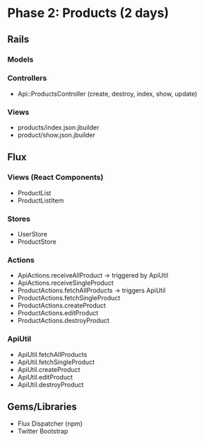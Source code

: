 # Phase 2: Products (2 days)

## Rails
### Models

### Controllers
* Api::ProductsController (create, destroy, index, show, update)

### Views
* products/index.json.jbuilder
* product/show.json.jbuilder

## Flux
### Views (React Components)
* ProductList
* ProductListItem

### Stores
* UserStore
* ProductStore

### Actions
* ApiActions.receiveAllProduct -> triggered by ApiUtil
* ApiActions.receiveSingleProduct
* ProductActions.fetchAllProducts -> triggers ApiUtil
* ProductActions.fetchSingleProduct
* ProductActions.createProduct
* ProductActions.editProduct
* ProductActions.destroyProduct

### ApiUtil
* ApiUtil.fetchAllProducts
* ApiUtil.fetchSingleProduct
* ApiUtil.createProduct
* ApiUtil.editProduct
* ApiUtil.destroyProduct

## Gems/Libraries
* Flux Dispatcher (npm)
* Twitter Bootstrap
